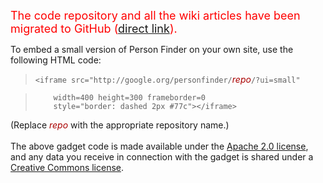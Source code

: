 <font color='red' size='4'>The code repository and all the wiki articles have been migrated to GitHub (<a href='https://github.com/google/personfinder/wiki/Embedding'>direct link</a>).</font>

To embed a small version of Person Finder on your own site, use the following HTML code:

> `<iframe src="http://google.org/personfinder/`<font color='#a00'><i>repo</i></font>`/?ui=small"`<br>
<blockquote><code>    width=400 height=300 frameborder=0</code><br>
<code>    style="border: dashed 2px #77c"&gt;&lt;/iframe&gt;</code></blockquote>

(Replace <font color='#a00'><i>repo</i></font> with the appropriate repository name.)<br>
<br>
The above gadget code is made available under the <a href='http://www.apache.org/licenses/LICENSE-2.0.html'>Apache 2.0 license</a>, and any data you receive in connection with the gadget is shared under a <a href='http://creativecommons.org/licenses/by/3.0/legalcode'>Creative Commons license</a>.